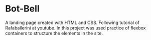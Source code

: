 # Bot-Bell
A landing page created with HTML and CSS. Following tutorial of Rafaballerini at youtube.
In this project was used practice of flexbox containers to structure the elements in the site.
